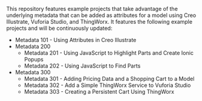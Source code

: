 This repository features example projects that take advantage of the underlying metadata that can be added as attributes for a model using Creo Illustrate, Vuforia Studio, and ThingWorx. It features the following example projects and will be continuously updated:  
* Metadata 101 - Using Attributes in Creo Illustrate
* Metadata 200 
    - Metadata 201 - Using JavaScript to Highlight Parts and Create Ionic Popups 
    - Metadata 202 - Using JavaScript to Find Parts 
* Metadata 300 
    - Metadata 301 - Adding Pricing Data and a Shopping Cart to a Model 
    - Metadata 302 - Add a Simple ThingWorx Service to Vuforia Studio  
    - Metadata 303 - Creating a Persistent Cart Using ThingWorx
